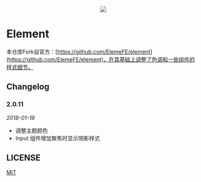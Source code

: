 <p align="center">
  <img src="https://cdn.rawgit.com/ElemeFE/element/dev/element_logo.svg">
</p>

# Element

本仓库Fork自官方：[https://github.com/ElemeFE/element](https://github.com/ElemeFE/element)，在其基础上调整了色调和一些组件的样式细节。


## Changelog

### 2.0.11

*2018-01-19*

- 调整主题颜色
- Input 组件增加聚焦时显示阴影样式


## LICENSE
[MIT](LICENSE)
